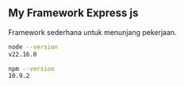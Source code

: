 ## My Framework Express js

Framework sederhana untuk menunjang pekerjaan.


```bash
node --version
v22.16.0

npm --version
10.9.2
```


